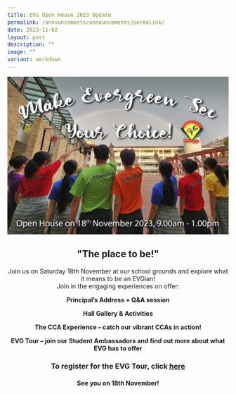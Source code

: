 ```yaml
---
title: EVG Open House 2023 Update
permalink: /announcements/announcements/permalink/
date: 2023-11-02
layout: post
description: ""
image: ""
variant: markdown
---
```

![Open House 2023](/images/evg%202023%20road%20run%20full-school%20portrait%20v6%20copy%20(jpeg).jpg)

       

## **<center>"The place to be!"</center>**
	
<center>Join us on Saturday 18th November at our school grounds and explore what it means to be an EVGian!</center>

<center>Join in the engaging experiences on offer:</center>

 **<center>Principal’s Address + Q&amp;A session</center>**

 **<center>Hall Gallery &amp; Activities</center>**

 **<center>The CCA Experience – catch our vibrant CCAs in action!</center>**

 **<center>EVG Tour – join our Student Ambassadors and find out more about what EVG has to offer</center>**

### **<center>To register for the EVG Tour, click [here](https://go.gov.sg/tourevg) </center>**


#### **<center>See you on 18th November!</center>**
